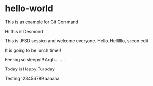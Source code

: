 # hello-world
This is an example for Git Command

Hi this is Desmond

This is JFSD session and welcome everyone. Hello. Hellllllo, secon edit

It is going to be lunch time!!

Feeling so sleepy!!! Argh........

Today is Happy Tuesday

Testing 123456789 aaaaaa